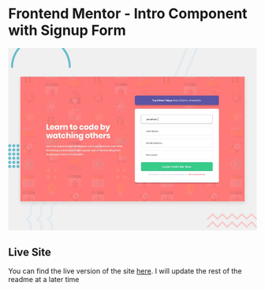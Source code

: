 # Frontend Mentor - Intro Component with Signup Form

![Design preview for the Intro Component with Signup Form coding challenge](./develop/assets/images/desktop-preview.jpg)

## Live Site

You can find the live version of the site [here](https://62eda967ba5a2251b43c3607--silly-caramel-f2a25e.netlify.app/). I will update the rest of the readme at a later time
